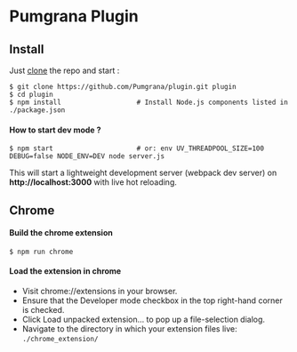 # Pumgrana Plugin

## Install

Just [clone](github-windows://openRepo/https://github.com/Pumgrana/plugin.git) the repo
and start :

```shell
$ git clone https://github.com/Pumgrana/plugin.git plugin
$ cd plugin
$ npm install                   # Install Node.js components listed in ./package.json
```

#### How to start dev mode ?

```shell
$ npm start                     # or: env UV_THREADPOOL_SIZE=100 DEBUG=false NODE_ENV=DEV node server.js
```

This will start a lightweight development server (webpack dev server) on **http://localhost:3000** with live hot reloading.

## Chrome

#### Build the chrome extension

```shell
$ npm run chrome
```

#### Load the extension in chrome
* Visit chrome://extensions in your browser.
* Ensure that the Developer mode checkbox in the top right-hand corner is checked.
* Click Load unpacked extension… to pop up a file-selection dialog.
* Navigate to the directory in which your extension files live: `./chrome_extension/`
